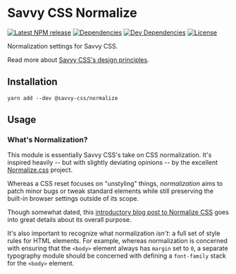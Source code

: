# Savvy CSS Normalize

[![Latest NPM release][npm-badge]][npm-badge-url]
[![Dependencies][dependencies-badge]][dependencies-badge-url]
[![Dev Dependencies][devDependencies-badge]][devDependencies-badge-url]
[![License][license-badge]][license-badge-url]

Normalization settings for Savvy CSS.

Read more about [Savvy CSS's design principles](https://github.com/savvy-css/savvy/doc).

## Installation

```shell
yarn add --dev @savvy-css/normalize
``` 

## Usage

### What's Normalization?

This module is essentially Savvy CSS's take on CSS normalization.
It's inspired heavily -- but with slightly deviating opinions -- by the excellent
[Normalize.css](https://necolas.github.io/normalize.css/) project.


Whereas a CSS reset focuses on "unstyling" things, _normalization_ aims to patch
minor bugs or tweak standard elements while still preserving
the built-in browser settings outside of its scope.

Though somewhat dated, this [introductory blog post to Normalize CSS](http://nicolasgallagher.com/about-normalize-css/)
goes into great details about its overall purpose.

It's also important to recognize what normalization _isn't_: a
full set of style rules for HTML elements. For example, whereas
normalization is concerned with ensuring that the `<body>` element always has
`margin` set to `0`, a separate typography module should be concerned
with defining a `font-family` stack for the `<body>` element.


[npm-badge]: https://img.shields.io/npm/v/@savvy-css/normalize.svg
[npm-badge-url]: https://www.npmjs.com/package/@savvy-css/normalize
[license-badge]: https://img.shields.io/npm/l/@savvy-css/normalize.svg
[license-badge-url]: LICENSE
[dependencies-badge]: https://img.shields.io/david/savvy-css/normalize.svg
[dependencies-badge-url]: https://david-dm.org/savvy-css/normalize
[devDependencies-badge]: https://img.shields.io/david/dev/savvy-css/normalize.svg
[devDependencies-badge-url]: https://david-dm.org/savvy-css/normalize#info=devDependencies